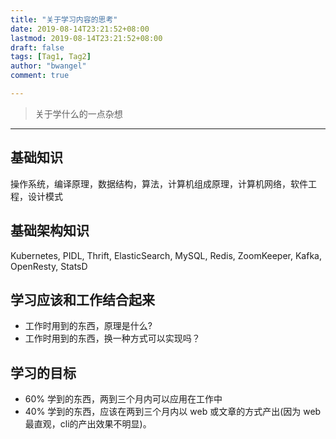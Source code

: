 ```yaml
---
title: "关于学习内容的思考"
date: 2019-08-14T23:21:52+08:00
lastmod: 2019-08-14T23:21:52+08:00
draft: false
tags: [Tag1, Tag2]
author: "bwangel"
comment: true

---
```


> 关于学什么的一点杂想

<!--more-->
---

## 基础知识

操作系统，编译原理，数据结构，算法，计算机组成原理，计算机网络，软件工程，设计模式

## 基础架构知识

Kubernetes, PIDL, Thrift, ElasticSearch, MySQL, Redis, ZoomKeeper, Kafka, OpenResty, StatsD

## 学习应该和工作结合起来

+ 工作时用到的东西，原理是什么?
+ 工作时用到的东西，换一种方式可以实现吗？

## 学习的目标

+ 60% 学到的东西，两到三个月内可以应用在工作中
+ 40% 学到的东西，应该在两到三个月内以 web 或文章的方式产出(因为 web 最直观，cli的产出效果不明显)。
